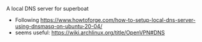 A local DNS server for superboat

- Following https://www.howtoforge.com/how-to-setup-local-dns-server-using-dnsmasq-on-ubuntu-20-04/
- seems useful: https://wiki.archlinux.org/title/OpenVPN#DNS
